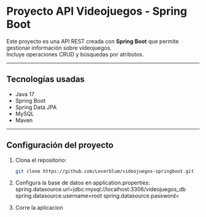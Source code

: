 # Proyecto API Videojuegos - Spring Boot

Este proyecto es una API REST creada con **Spring Boot** que permite gestionar información sobre videojuegos.  
Incluye operaciones CRUD y búsquedas por atributos.

---

## Tecnologías usadas
- Java 17
- Spring Boot
- Spring Data JPA
- MySQL
- Maven

---

## Configuración del proyecto
1. Clona el repositorio:
   ```bash
   git clone https://github.com/Leverblum/videojuegos-springboot.git

2. Configura la base de datos en application.properties:
spring.datasource.url=jdbc:mysql://localhost:3306/videojuegos_db
spring.datasource.username=root
spring.datasource.password=

3. Corre la aplicacion
